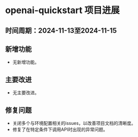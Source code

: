 # openai-quickstart 项目进展

## 时间周期：2024-11-13至2024-11-15

## 新增功能
- 无新增功能。

## 主要改进
- 无主要改进。

## 修复问题
- 关闭多个与环境配置相关的issues，以改善项目文档的清晰度。
- 修复了在特定条件下调用API时出现的异常问题。